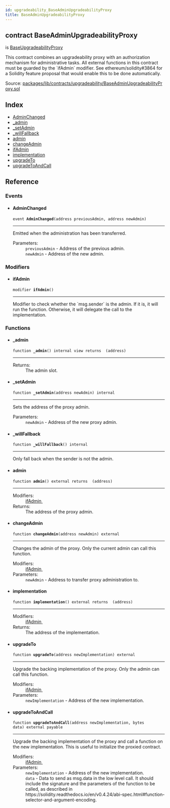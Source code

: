 ```yaml
---
id: upgradeability_BaseAdminUpgradeabilityProxy
title: BaseAdminUpgradeabilityProxy
---
```


<div class="contract-doc"><div class="contract"><h2 class="contract-header"><span class="contract-kind">contract</span> BaseAdminUpgradeabilityProxy</h2><p class="base-contracts"><span>is</span> <a href="upgradeability_BaseUpgradeabilityProxy.html">BaseUpgradeabilityProxy</a></p><p class="description">This contract combines an upgradeability proxy with an authorization mechanism for administrative tasks. All external functions in this contract must be guarded by the `ifAdmin` modifier. See ethereum/solidity#3864 for a Solidity feature proposal that would enable this to be done automatically.</p><div class="source">Source: <a href="https://github.com/zeppelinos/zos/blob/v2.3.0/packages/lib/contracts/upgradeability/BaseAdminUpgradeabilityProxy.sol" target="_blank">packages/lib/contracts/upgradeability/BaseAdminUpgradeabilityProxy.sol</a></div></div><div class="index"><h2>Index</h2><ul><li><a href="upgradeability_BaseAdminUpgradeabilityProxy.html#AdminChanged">AdminChanged</a></li><li><a href="upgradeability_BaseAdminUpgradeabilityProxy.html#_admin">_admin</a></li><li><a href="upgradeability_BaseAdminUpgradeabilityProxy.html#_setAdmin">_setAdmin</a></li><li><a href="upgradeability_BaseAdminUpgradeabilityProxy.html#_willFallback">_willFallback</a></li><li><a href="upgradeability_BaseAdminUpgradeabilityProxy.html#admin">admin</a></li><li><a href="upgradeability_BaseAdminUpgradeabilityProxy.html#changeAdmin">changeAdmin</a></li><li><a href="upgradeability_BaseAdminUpgradeabilityProxy.html#ifAdmin">ifAdmin</a></li><li><a href="upgradeability_BaseAdminUpgradeabilityProxy.html#implementation">implementation</a></li><li><a href="upgradeability_BaseAdminUpgradeabilityProxy.html#upgradeTo">upgradeTo</a></li><li><a href="upgradeability_BaseAdminUpgradeabilityProxy.html#upgradeToAndCall">upgradeToAndCall</a></li></ul></div><div class="reference"><h2>Reference</h2><div class="events"><h3>Events</h3><ul><li><div class="item event"><span id="AdminChanged" class="anchor-marker"></span><h4 class="name">AdminChanged</h4><div class="body"><code class="signature">event <strong>AdminChanged</strong><span>(address previousAdmin, address newAdmin) </span></code><hr/><div class="description"><p>Emitted when the administration has been transferred.</p></div><dl><dt><span class="label-parameters">Parameters:</span></dt><dd><div><code>previousAdmin</code> - Address of the previous admin.</div><div><code>newAdmin</code> - Address of the new admin.</div></dd></dl></div></div></li></ul></div><div class="modifiers"><h3>Modifiers</h3><ul><li><div class="item modifier"><span id="ifAdmin" class="anchor-marker"></span><h4 class="name">ifAdmin</h4><div class="body"><code class="signature">modifier <strong>ifAdmin</strong><span>() </span></code><hr/><div class="description"><p>Modifier to check whether the `msg.sender` is the admin. If it is, it will run the function. Otherwise, it will delegate the call to the implementation.</p></div></div></div></li></ul></div><div class="functions"><h3>Functions</h3><ul><li><div class="item function"><span id="_admin" class="anchor-marker"></span><h4 class="name">_admin</h4><div class="body"><code class="signature">function <strong>_admin</strong><span>() </span><span>internal </span><span>view </span><span>returns  (address) </span></code><hr/><dl><dt><span class="label-return">Returns:</span></dt><dd>The admin slot.</dd></dl></div></div></li><li><div class="item function"><span id="_setAdmin" class="anchor-marker"></span><h4 class="name">_setAdmin</h4><div class="body"><code class="signature">function <strong>_setAdmin</strong><span>(address newAdmin) </span><span>internal </span></code><hr/><div class="description"><p>Sets the address of the proxy admin.</p></div><dl><dt><span class="label-parameters">Parameters:</span></dt><dd><div><code>newAdmin</code> - Address of the new proxy admin.</div></dd></dl></div></div></li><li><div class="item function"><span id="_willFallback" class="anchor-marker"></span><h4 class="name">_willFallback</h4><div class="body"><code class="signature">function <strong>_willFallback</strong><span>() </span><span>internal </span></code><hr/><div class="description"><p>Only fall back when the sender is not the admin.</p></div></div></div></li><li><div class="item function"><span id="admin" class="anchor-marker"></span><h4 class="name">admin</h4><div class="body"><code class="signature">function <strong>admin</strong><span>() </span><span>external </span><span>returns  (address) </span></code><hr/><dl><dt><span class="label-modifiers">Modifiers:</span></dt><dd><a href="upgradeability_BaseAdminUpgradeabilityProxy.html#ifAdmin">ifAdmin </a></dd><dt><span class="label-return">Returns:</span></dt><dd>The address of the proxy admin.</dd></dl></div></div></li><li><div class="item function"><span id="changeAdmin" class="anchor-marker"></span><h4 class="name">changeAdmin</h4><div class="body"><code class="signature">function <strong>changeAdmin</strong><span>(address newAdmin) </span><span>external </span></code><hr/><div class="description"><p>Changes the admin of the proxy. Only the current admin can call this function.</p></div><dl><dt><span class="label-modifiers">Modifiers:</span></dt><dd><a href="upgradeability_BaseAdminUpgradeabilityProxy.html#ifAdmin">ifAdmin </a></dd><dt><span class="label-parameters">Parameters:</span></dt><dd><div><code>newAdmin</code> - Address to transfer proxy administration to.</div></dd></dl></div></div></li><li><div class="item function"><span id="implementation" class="anchor-marker"></span><h4 class="name">implementation</h4><div class="body"><code class="signature">function <strong>implementation</strong><span>() </span><span>external </span><span>returns  (address) </span></code><hr/><dl><dt><span class="label-modifiers">Modifiers:</span></dt><dd><a href="upgradeability_BaseAdminUpgradeabilityProxy.html#ifAdmin">ifAdmin </a></dd><dt><span class="label-return">Returns:</span></dt><dd>The address of the implementation.</dd></dl></div></div></li><li><div class="item function"><span id="upgradeTo" class="anchor-marker"></span><h4 class="name">upgradeTo</h4><div class="body"><code class="signature">function <strong>upgradeTo</strong><span>(address newImplementation) </span><span>external </span></code><hr/><div class="description"><p>Upgrade the backing implementation of the proxy. Only the admin can call this function.</p></div><dl><dt><span class="label-modifiers">Modifiers:</span></dt><dd><a href="upgradeability_BaseAdminUpgradeabilityProxy.html#ifAdmin">ifAdmin </a></dd><dt><span class="label-parameters">Parameters:</span></dt><dd><div><code>newImplementation</code> - Address of the new implementation.</div></dd></dl></div></div></li><li><div class="item function"><span id="upgradeToAndCall" class="anchor-marker"></span><h4 class="name">upgradeToAndCall</h4><div class="body"><code class="signature">function <strong>upgradeToAndCall</strong><span>(address newImplementation, bytes data) </span><span>external </span><span>payable </span></code><hr/><div class="description"><p>Upgrade the backing implementation of the proxy and call a function on the new implementation. This is useful to initialize the proxied contract.</p></div><dl><dt><span class="label-modifiers">Modifiers:</span></dt><dd><a href="upgradeability_BaseAdminUpgradeabilityProxy.html#ifAdmin">ifAdmin </a></dd><dt><span class="label-parameters">Parameters:</span></dt><dd><div><code>newImplementation</code> - Address of the new implementation.</div><div><code>data</code> - Data to send as msg.data in the low level call. It should include the signature and the parameters of the function to be called, as described in https://solidity.readthedocs.io/en/v0.4.24/abi-spec.html#function-selector-and-argument-encoding.</div></dd></dl></div></div></li></ul></div></div></div>
